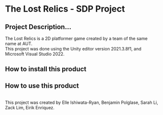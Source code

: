 # The Lost Relics - SDP Project 

## Project Description...
The Lost Relics is a 2D platformer game created by a team of the same name at AUT.<br /> 
This project was done using the Unity editor version 2021.3.8f1, and Microsoft Visual Studio 2022.

## How to install this product
## How to use this product




<br />This project was created by Elle Ishiwata-Ryan, Benjamin Polglase, Sarah Li, Zack Lim, Eirik Enriquez.
